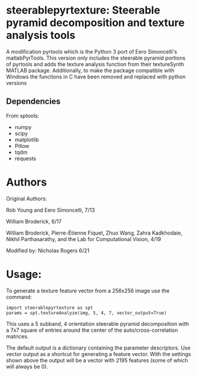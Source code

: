 # steerablepyrtexture: Steerable pyramid decomposition and texture analysis tools 

A modification pyrtools which is the Python 3 port of Eero Simoncelli's matlabPyrTools.
This version only includes the steerable pyramid portions of pyrtools and adds the texture
analysis function from their textureSynth MATLAB package. Additionally, to make the package
compatible with Windows the functions in C have been removed and replaced with python versions


## Dependencies

From sptools:
 - numpy
 - scipy
 - matplotlib
 - Pillow
 - tqdm
 - requests



# Authors

Original Authors:

Rob Young and Eero Simoncelli, 7/13

William Broderick, 6/17

William Broderick, Pierre-Étienne Fiquet, Zhuo Wang, Zahra Kadkhodaie,
Nikhil Parthasarathy, and the Lab for Computational Vision, 4/19

Modified by:
Nicholas Rogers 6/21

# Usage:

To generate a texture feature vector from a 256x256 image use the command:

```
import steerablepyrtexture as spt
params = spt.textureAnalyze(img, 5, 4, 7, vector_output=True)
```

This uses a 5 subband, 4 orientation steerable pyramid decomposition with a 7x7 square 
of entries around the center of the auto/cross-correlation matrices. 

The default output is a dictionary containing the parameter descriptors. Use vector output 
as a shortcut for generating a feature vector. With the settings shown above the output will 
be a vector with 2195 features (some of which will always be 0).




